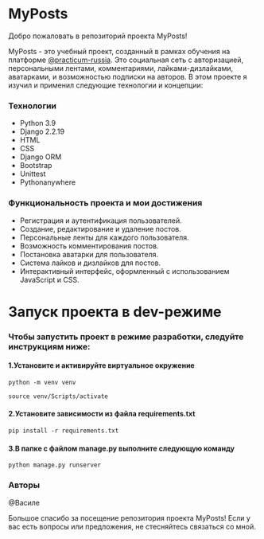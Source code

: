 <h1>MyPosts</h1>
<p>Добро пожаловать в репозиторий проекта MyPosts!</p>
<p>MyPosts - это учебный проект, созданный в рамках обучения на платформе <a href="@practicum-russia">@practicum-russia</a>. Это социальная сеть с авторизацией, персональными лентами, комментариями, лайками-дизлайками, аватарками, и возможностью подписки на авторов. В этом проекте я изучил и применил следующие технологии и концепции:</p>

<h3>Технологии</h3>
<ul>
  <li>Python 3.9</li>
  <li>Django 2.2.19</li>
  <li>HTML</li>
  <li>CSS</li>
  <li>Django ORM</li>
  <li>Bootstrap</li>
  <li>Unittest</li>
  <li>Pythonanywhere</li>
</ul>

<h3>Функциональность проекта и мои достижения</h3>
<ul>
  <li>Регистрация и аутентификация пользователей.</li>
  <li>Создание, редактирование и удаление постов.</li>
  <li>Персональные ленты для каждого пользователя.</li>
  <li>Возможность комментирования постов.</li>
  <li>Постановка аватарки для пользователя.</li>
  <li>Система лайков и дизлайков для постов.</li>
  <li>Интерактивный интерфейс, оформленный с использованием JavaScript и CSS.</li>
</ul>

<h1>Запуск проекта в dev-режиме</h1>
<h3>Чтобы запустить проект в режиме разработки, следуйте инструкциям ниже:</h3>
<h4><b>1.</b>Установите и активируйте виртуальное окружение</h4>
<pre>
<code>python -m venv venv</code>
</pre>
<pre>
<code>source venv/Scripts/activate</code>
</pre>
<h4><b>2.</b>Установите зависимости из файла requirements.txt</h4>
<pre>
<code>pip install -r requirements.txt</code>
</pre>
<h4><b>3.</b>В папке с файлом manage.py выполните следующую команду</h4>
<pre>
<code>python manage.py runserver</code>
</pre>
<h3>Авторы</h3>
@Василе

<p>Большое спасибо за посещение репозитория проекта MyPosts! Если у вас есть вопросы или предложения, не стесняйтесь связаться со мной.</p>
